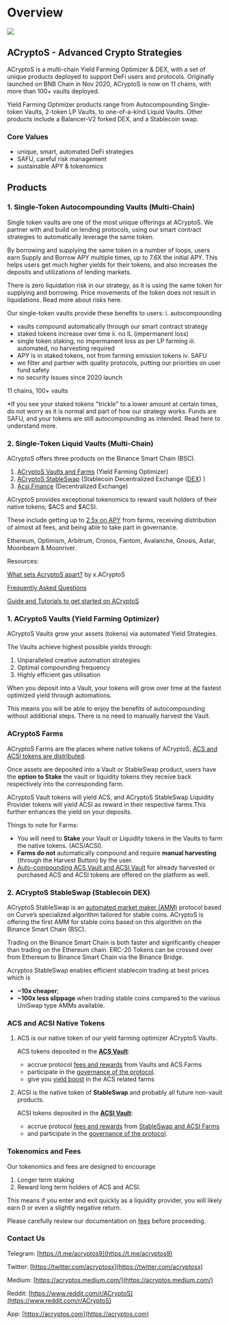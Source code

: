 # Overview

![](https://raw.githubusercontent.com/acryptos/docs.acryptos.com/master/images/Banner%20-%20Sustainable%20SAFU%20small.jpg)

## ACryptoS - Advanced Crypto Strategies

ACryptoS is a multi-chain Yield Farming Optimizer & DEX, with a set of unique products deployed to support DeFi users and protocols. Originally launched on BNB Chain in Nov 2020, ACryptoS is now on 11 chains, with more than 100+ vaults deployed.

Yield Farming Optimizer products range from Autocompounding Single-token Vaults, 2-token LP Vaults, to one-of-a-kind Liquid Vaults. Other products include a Balancer-V2 forked DEX, and a Stablecoin swap.

### Core Values

- unique, smart, automated DeFi strategies
- SAFU, careful risk management
- sustainable APY & tokenomics

## Products

### 1. Single-Token Autocompounding Vaults (Multi-Chain)

Single token vaults are one of the most unique offerings at ACryptoS. We partner with and build on lending protocols, using our smart contract strategies to automatically leverage the same token.

By borrowing and supplying the same token in a number of loops, users earn Supply and Borrow APY multiple times, up to 7.6X the initial APY. This helps users get much higher yields for their tokens, and also increases the deposits and utilizations of lending markets.

There is zero liquidation risk in our strategy, as it is using the same token for supplying and borrowing. Price movements of the token does not result in liquidations.
Read more about risks here.

Our single-token vaults provide these benefits to users:
i. autocompounding
- vaults compound automatically through our smart contract strategy
- staked tokens increase over time
ii. no IL (impermanent loss)
- single token staking, no impermanent loss as per LP farming
iii. automated, no harvesting required
- APY is in staked tokens, not from farming emission tokens
iv. SAFU
- we filter and partner with quality protocols, putting our priorities on user fund safety
- no security issues since 2020 launch

11 chains, 100+ vaults

*If you see your staked tokens "trickle" to a lower amount at certain times, do not worry as it is normal and part of how our strategy works. Funds are SAFU, and your tokens are still autocompounding as intended. Read here to understand more.

### 2. Single-Token Liquid Vaults (Multi-Chain)

ACryptoS offers three products on the Binance Smart Chain \(BSC\).

1. [ACryptoS Vaults and Farms](https://app.acryptos.com/) \(Yield Farming Optimizer\)
2. [ACryptoS StableSwap](https://app.acryptos.com/stableswap/) \(Stablecoin Decentralized Exchange \([DEX](https://academy.binance.com/en/articles/what-is-a-decentralized-exchange-dex)\) \)
3. [Acsi.Finance](https://app.acsi.finance/) \(Decentralized Exchange\)

ACryptoS provides exceptional tokenomics to reward vault holders of their native tokens; $ACS and $ACSI.

These include getting up to [2.5x on APY](https://docs.acryptos.com/acryptos-farms#acs-rewards-boost) from farms, receiving distribution of almost all fees, and being able to take part in governance.


Ethereum, Optimism, Arbitrum, Cronos, Fantom, Avalanche, Gnosis, Astar, Moonbeam & Moonriver.

Resources:

[What sets AcryptoS apart?](https://medium.com/acryptos/what-sets-acryptos-apart-d6345e2f5d7f) by x.ACryptoS

[Frequently Asked Questions](faq.md)

[Guide and Tutorials to get started on ACryptoS](community.md#guides-tutorials-intros)

### 1. ACryptoS Vaults \(Yield Farming Optimizer\)

ACryptoS Vaults grow your assets \(tokens\) via automated Yield Strategies.

The Vaults achieve highest possible yields through:

1. Unparalleled creative automation strategies
2. Optimal compounding frequency
3. Highly efficient gas utilisation

When you deposit into a Vault, your tokens will grow over time at the fastest optimized yield through automations.

This means you will be able to enjoy the benefits of autocompounding without additional steps. There is no need to manually harvest the Vault.

### ACryptoS Farms

ACryptoS Farms are the places where native tokens of ACryptoS, [ACS and ACSI tokens are distributed](fees.md#tokenomics).

Once assets are deposited into a Vault or StableSwap product, users have the **option to Stake** the vault or liquidity tokens they receive back respectively into the corresponding farm.

ACryptoS Vault tokens will yield ACS, and ACryptoS StableSwap Liquidity Provider tokens will yield ACSI as reward in their respective farms.This further enhances the yield on your deposits.

Things to note for Farms:

* You will need to **Stake** your Vault or Liquidity tokens in the Vaults to farm the native tokens. \(ACS/ACSI\). 
* **Farms do not** automatically compound and require **manual harvesting** \(through the Harvest Button\) by the user.
* [Auto-compounding ACS Vault and ACSI Vault](https://app.acryptos.com/core/) for already harvested or purchased ACS and ACSI tokens are offered on the platform as well.

### 2. ACryptoS StableSwap \(Stablecoin DEX\)

ACryptoS StableSwap is an [automated market maker \(AMM\)](https://academy.binance.com/en/articles/what-is-an-automated-market-maker-amm) protocol based on Curve’s specialized algorithm tailored for stable coins. ACryptoS is offering the first AMM for stable coins based on this algorithm on the Binance Smart Chain \(BSC\).

Trading on the Binance Smart Chain is both faster and significantly cheaper than trading on the Ethereum chain. ERC-20 Tokens can be crossed over from Ethereum to Binance Smart Chain via the Binance Bridge.

Acryptos StableSwap enables efficient stablecoin trading at best prices which is

* **~10x cheaper**;
* **~100x less slippage** when trading stable coins compared to the various UniSwap type AMMs available.

### ACS and ACSI Native Tokens

1. ACS is our native token of our yield farming optimizer ACryptoS Vaults.

   ACS tokens deposited in the [**ACS Vault**](https://app.acryptos.com/core/):

   * accrue protocol [fees and rewards](fees.md#acs-vault) from Vaults and ACS Farms
   * participate in the [governance of the protocol](https://vote.acryptos.com/).
   * give you [yield boost](acryptos-farms.md#acs-rewards-boost) in the ACS related farms

2. ACSI is the native token of **StableSwap** and probably all future non-vault products.

   ACSI tokens deposited in the [**ACSI Vault**](https://app.acryptos.com/core/):

   * accrue protocol [fees and rewards](fees.md#acs-vault) from [StableSwap and ACSI Farms](https://app.acryptos.com/acsi/)
   * and participate in the [governance of the protocol](https://vote.acryptos.com/).

### Tokenomics and Fees

Our tokenomics and fees are designed to encourage

1. Longer term staking
2. Reward long term holders of ACS and ACSI.

This means if you enter and exit quickly as a liquidity provider, you will likely earn 0 or even a slightly negative return.

Please carefully review our documentation on [fees](fees.md) before proceeding.

### Contact Us

Telegram: [https://t.me/acryptos9](https://t.me/acryptos9)

Twitter: [https://twitter.com/acryptosx](https://twitter.com/acryptosx)

Medium: [https://acryptos.medium.com/](https://acryptos.medium.com/)

Reddit: [https://www.reddit.com/r/ACryptoS](https://www.reddit.com/r/ACryptoS)

App: [https://acryptos.com](https://acryptos.com)

